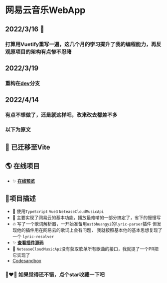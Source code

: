 # 网易云音乐WebApp

## 2022/3/16 🎉

### 打算用Vuetify重写一遍，这几个月的学习提升了我的编程能力，再反观原项目的架构有点惨不忍睹

## 2022/3/19
### 重构在[dev](https://github.com/SnowingFox/music/tree/dev)分支

## 2022/4/14
### 有点不想做了，还是就这样吧，改来改去都差不多
### 以下为原文

## 🎁 已迁移至Vite

## 🌎 在线项目
- ✨ [**在线预览**](https://music-sepia.vercel.app/)

## 🎅项目描述
- 🤖 使用`TypeScript` `Vue3` `NeteaseCloudMusicApi`
- 🎄 主要实现了网易云的基本功能，播放最难啃的一部分搞定了，省下的慢慢写
- 🔥 写了一个歌词解析器，一开始准备用`ustbhuangyi`的`lyric-parser`插件
但发现他的插件用在网易云的歌词上会有问题，
我就按照基本他的基本思想复现了一个 `lyric-resolver`
- ✨ [**查看插件源码**](https://www.github.com/snowingfox/lyricparser)
- 🎁 `NeteaseCloudMusicApi`没有获取歌单所有歌曲的接口，我就提了一个PR把它实现了
- [Codesandbox](https://codesandbox.io/s/blissful-spence-bdnbsj)

### 🎁❤🎄 如果觉得还不错，点个star收藏一下吧
